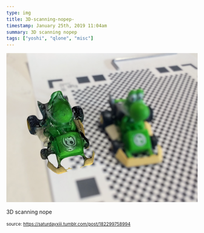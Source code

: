 ```yaml
---
type: img
title: 3D-scanning-nopep-
timestamp: January 25th, 2019 11:04am
summary: 3D scanning nopep 
tags: ["yoshi", "qlone", "misc"]
---
```

<img src="../media/182299758994.png"/>
                                                                                          <div class="caption"><p>3D scanning nope</p> </div>
                                    
                
                
                
                
                                
<small>source: https://saturdayxiii.tumblr.com/post/182299758994</small>